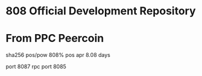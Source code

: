 # 808 Official Development Repository

# From PPC Peercoin

sha256 pos/pow
808% pos apr
8.08 days

port 8087
rpc port 8085
